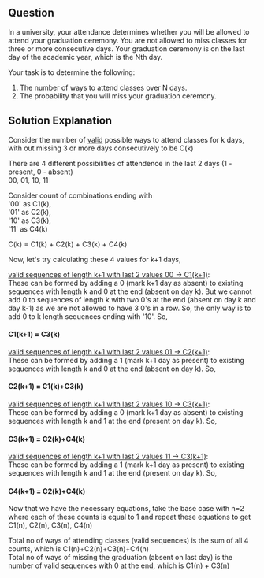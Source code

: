 ## Question

In a university, your attendance determines whether you will be allowed to attend your graduation ceremony. You are not allowed to miss classes for three or more consecutive days. 
Your graduation ceremony is on the last day of the academic year, which is the Nth day.

Your task is to determine the following:

1. The number of ways to attend classes over N days.
2. The probability that you will miss your graduation ceremony.

## Solution Explanation

Consider the number of <ins>valid</ins> possible ways to attend classes for k days, with out missing 3 or more days consecutively to be C(k)

There are 4 different possibilities of attendence in the last 2 days (1 - present, 0 - absent) <br />
00, 01, 10, 11

Consider count of combinations ending with <br />
'00' as C1(k),<br />
'01' as C2(k),<br />
'10' as C3(k),<br />
'11' as C4(k)<br />

C(k) = C1(k) + C2(k) + C3(k) + C4(k)

Now, let's try calculating these 4 values for k+1 days,

<ins>valid sequences of length k+1 with last 2 values 00 -> C1(k+1)</ins>:<br /> 
These can be formed by adding a 0 (mark k+1 day as absent) to existing sequences with length k and 0 at the end (absent on day k). But we cannot add 0 to sequences of length k with two 0's at the end (absent on day k and day k-1) as we are not allowed to have 3 0's in a row. So, the only way is to add 0 to k length sequences ending with '10'. So,<br />
#### C1(k+1) = C3(k)

<ins>valid sequences of length k+1 with last 2 values 01 -> C2(k+1)</ins>:<br />
These can be formed by adding a 1 (mark k+1 day as present) to existing sequences with length k and 0 at the end (absent on day k). So,<br />
#### C2(k+1) = C1(k)+C3(k)

<ins>valid sequences of length k+1 with last 2 values 10 -> C3(k+1)</ins>:<br />
These can be formed by adding a 0 (mark k+1 day as absent) to existing sequences with length k and 1 at the end (present on day k). So,<br />
#### C3(k+1) = C2(k)+C4(k)

<ins>valid sequences of length k+1 with last 2 values 11 -> C3(k+1)</ins>:<br />
These can be formed by adding a 1 (mark k+1 day as present) to existing sequences with length k and 1 at the end (present on day k). So,<br />
#### C4(k+1) = C2(k)+C4(k)

Now that we have the necessary equations, take the base case with n=2 where each of these counts is equal to 1 and repeat these equations to get C1(n), C2(n), C3(n), C4(n)

Total no of ways of attending classes (valid sequences) is the sum of all 4 counts, which is C1(n)+C2(n)+C3(n)+C4(n)<br />
Total no of ways of missing the graduation (absent on last day) is the number of valid sequences with 0 at the end, which is C1(n) + C3(n)
